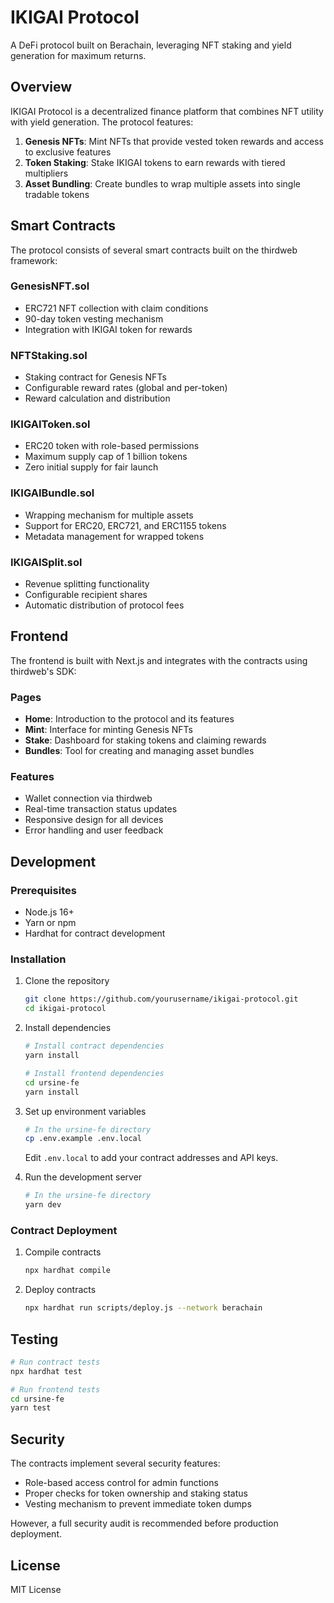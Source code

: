 # IKIGAI Protocol

A DeFi protocol built on Berachain, leveraging NFT staking and yield generation for maximum returns.

## Overview

IKIGAI Protocol is a decentralized finance platform that combines NFT utility with yield generation. The protocol features:

1. **Genesis NFTs**: Mint NFTs that provide vested token rewards and access to exclusive features
2. **Token Staking**: Stake IKIGAI tokens to earn rewards with tiered multipliers
3. **Asset Bundling**: Create bundles to wrap multiple assets into single tradable tokens

## Smart Contracts

The protocol consists of several smart contracts built on the thirdweb framework:

### GenesisNFT.sol
- ERC721 NFT collection with claim conditions
- 90-day token vesting mechanism
- Integration with IKIGAI token for rewards

### NFTStaking.sol
- Staking contract for Genesis NFTs
- Configurable reward rates (global and per-token)
- Reward calculation and distribution

### IKIGAIToken.sol
- ERC20 token with role-based permissions
- Maximum supply cap of 1 billion tokens
- Zero initial supply for fair launch

### IKIGAIBundle.sol
- Wrapping mechanism for multiple assets
- Support for ERC20, ERC721, and ERC1155 tokens
- Metadata management for wrapped tokens

### IKIGAISplit.sol
- Revenue splitting functionality
- Configurable recipient shares
- Automatic distribution of protocol fees

## Frontend

The frontend is built with Next.js and integrates with the contracts using thirdweb's SDK:

### Pages
- **Home**: Introduction to the protocol and its features
- **Mint**: Interface for minting Genesis NFTs
- **Stake**: Dashboard for staking tokens and claiming rewards
- **Bundles**: Tool for creating and managing asset bundles

### Features
- Wallet connection via thirdweb
- Real-time transaction status updates
- Responsive design for all devices
- Error handling and user feedback

## Development

### Prerequisites
- Node.js 16+
- Yarn or npm
- Hardhat for contract development

### Installation

1. Clone the repository
   ```bash
   git clone https://github.com/yourusername/ikigai-protocol.git
   cd ikigai-protocol
   ```

2. Install dependencies
   ```bash
   # Install contract dependencies
   yarn install
   
   # Install frontend dependencies
   cd ursine-fe
   yarn install
   ```

3. Set up environment variables
   ```bash
   # In the ursine-fe directory
   cp .env.example .env.local
   ```
   
   Edit `.env.local` to add your contract addresses and API keys.

4. Run the development server
   ```bash
   # In the ursine-fe directory
   yarn dev
   ```

### Contract Deployment

1. Compile contracts
   ```bash
   npx hardhat compile
   ```

2. Deploy contracts
   ```bash
   npx hardhat run scripts/deploy.js --network berachain
   ```

## Testing

```bash
# Run contract tests
npx hardhat test

# Run frontend tests
cd ursine-fe
yarn test
```

## Security

The contracts implement several security features:
- Role-based access control for admin functions
- Proper checks for token ownership and staking status
- Vesting mechanism to prevent immediate token dumps

However, a full security audit is recommended before production deployment.

## License

MIT License
